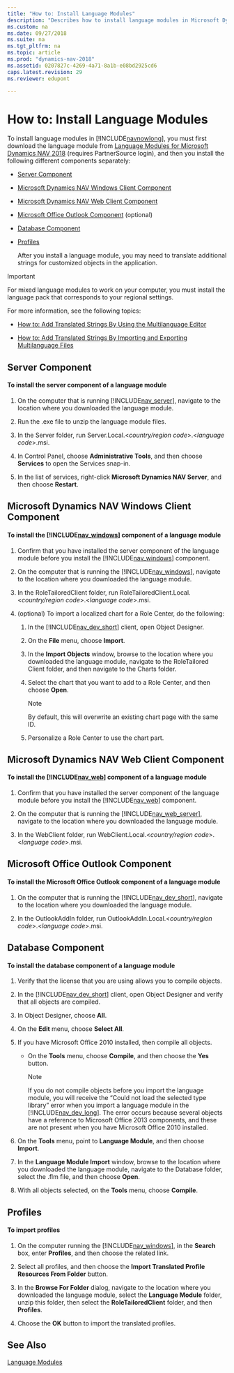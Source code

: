 ```yaml
---
title: "How to: Install Language Modules"
description: "Describes how to install language modules in Microsoft Dynamics NAV 2018."
ms.custom: na
ms.date: 09/27/2018
ms.suite: na
ms.tgt_pltfrm: na
ms.topic: article
ms.prod: "dynamics-nav-2018"
ms.assetid: 0207827c-4269-4a71-8a1b-e08bd2925cd6
caps.latest.revision: 29
ms.reviewer: edupont

---
```


# How to: Install Language Modules

To install language modules in [!INCLUDE[navnowlong](includes/navnowlong_md.md)], you must first download the language module from [Language Modules for Microsoft Dynamics NAV 2018](https://mbs.microsoft.com/partnersource/northamerica/deployment/downloads/product-releases/msdnav2018download) \(requires PartnerSource login\), and then you install the following different components separately:  
  
- [Server Component](How-to--Install-Language-Modules.md#Server)  

- [Microsoft Dynamics NAV Windows Client Component](How-to--Install-Language-Modules.md#RoleTailored)  

- [Microsoft Dynamics NAV Web Client Component](How-to--Install-Language-Modules.md#WebClient)  

- [Microsoft Office Outlook Component](How-to--Install-Language-Modules.md#Outlook) \(optional\)  

- [Database Component](How-to--Install-Language-Modules.md#Database)  

- [Profiles](How-to--Install-Language-Modules.md#Profiles)  

  After you install a language module, you may need to translate additional strings for customized objects in the application.  

> [!IMPORTANT]  
>  For mixed language modules to work on your computer, you must install the language pack that corresponds to your regional settings.  

 For more information, see the following topics:  

-   [How to: Add Translated Strings By Using the Multilanguage Editor](How-to--Add-Translated-Strings-By-Using-the-Multilanguage-Editor.md)  

-   [How to: Add Translated Strings By Importing and Exporting Multilanguage Files](How-to--Add-Translated-Strings-By-Importing-and-Exporting-Multilanguage-Files.md)  

##  <a name="Server"></a> Server Component  

#### To install the server component of a language module  

1.  On the computer that is running [!INCLUDE[nav_server](includes/nav_server_md.md)], navigate to the location where you downloaded the language module.  

2.  Run the .exe file to unzip the language module files.  

3.  In the Server folder, run Server.Local.\<*country/region code*>.\<*language code*>.msi.  

4.  In Control Panel, choose **Administrative Tools**, and then choose **Services** to open the Services snap-in.  

5.  In the list of services, right-click **Microsoft Dynamics NAV Server**, and then choose **Restart**.  

##  <a name="RoleTailored"></a> Microsoft Dynamics NAV Windows Client Component  

#### To install the [!INCLUDE[nav_windows](includes/nav_windows_md.md)] component of a language module  

1.  Confirm that you have installed the server component of the language module before you install the [!INCLUDE[nav_windows](includes/nav_windows_md.md)] component.  

2.  On the computer that is running the [!INCLUDE[nav_windows](includes/nav_windows_md.md)], navigate to the location where you downloaded the language module.  

3.  In the RoleTailoredClient folder, run RoleTailoredClient.Local.\<*country/region code*>.\<*language code*>.msi.  

4.  \(optional\) To import a localized chart for a Role Center, do the following:  

    1.  In the [!INCLUDE[nav_dev_short](includes/nav_dev_short_md.md)] client, open Object Designer.  

    2.  On the **File** menu, choose **Import**.  

    3.  In the **Import Objects** window, browse to the location where you downloaded the language module, navigate to the RoleTailored Client folder, and then navigate to the Charts folder.  

    4.  Select the chart that you want to add to a Role Center, and then choose **Open**.  

        > [!NOTE]  
        >  By default, this will overwrite an existing chart page with the same ID.  

    5.  Personalize a Role Center to use the chart part.  

##  <a name="WebClient"></a> Microsoft Dynamics NAV Web Client Component  

#### To install the [!INCLUDE[nav_web](includes/nav_web_md.md)] component of a language module  

1.  Confirm that you have installed the server component of the language module before you install the [!INCLUDE[nav_web](includes/nav_web_md.md)] component.  

2.  On the computer that is running the [!INCLUDE[nav_web_server](includes/nav_web_server_md.md)], navigate to the location where you downloaded the language module.  

3.  In the WebClient folder, run WebClient.Local.\<*country/region code*>.\<*language code*>.msi.  

##  <a name="Outlook"></a> Microsoft Office Outlook Component  

#### To install the Microsoft Office Outlook component of a language module  

1.  On the computer that is running the [!INCLUDE[nav_dev_short](includes/nav_dev_short_md.md)], navigate to the location where you downloaded the language module.  

2.  In the OutlookAddIn folder, run OutlookAddIn.Local.\<*country/region code*>.\<*language code*>.msi.  

##  <a name="Database"></a> Database Component  

#### To install the database component of a language module  

1.  Verify that the license that you are using allows you to compile objects.  

2.  In the [!INCLUDE[nav_dev_short](includes/nav_dev_short_md.md)] client, open Object Designer and verify that all objects are compiled.  

3.  In Object Designer, choose **All**.  

4.  On the **Edit** menu, choose **Select All**.  

5.  If you have Microsoft Office 2010 installed, then compile all objects.  

    -   On the **Tools** menu, choose **Compile**, and then choose the **Yes** button.  

        > [!NOTE]  
        >  If you do not compile objects before you import the language module, you will receive the “Could not load the selected type library” error when you import a language module in the [!INCLUDE[nav_dev_long](includes/nav_dev_long_md.md)]. The error occurs because several objects have a reference to Microsoft Office 2013 components, and these are not present when you have Microsoft Office 2010 installed.  

6.  On the **Tools** menu, point to **Language Module**, and then choose **Import**.  

7.  In the **Language Module Import** window, browse to the location where you downloaded the language module, navigate to the Database folder, select the .flm file, and then choose **Open**.  

8.  With all objects selected, on the **Tools** menu, choose **Compile**.  

##  <a name="Profiles"></a> Profiles  

#### To import profiles  

1.  On the computer running the [!INCLUDE[nav_windows](includes/nav_windows_md.md)], in the **Search** box, enter **Profiles**, and then choose the related link.  

2.  Select all profiles, and then choose the **Import Translated Profile Resources From Folder** button.  

3.  In the **Browse For Folder** dialog, navigate to the location where you downloaded the language module, select the **Language Module** folder, unzip this folder, then select the **RoleTailoredClient** folder, and then **Profiles**.  

4.  Choose the **OK** button to import the translated profiles.  

## See Also  
 [Language Modules](Language-Modules.md)   
